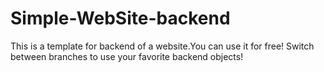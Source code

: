 # Simple-WebSite-backend
This is a template for backend of a website.You can use it for free!
Switch between branches to use your favorite backend objects!
